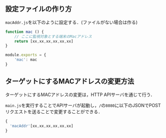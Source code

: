 ## 設定ファイルの作り方
`macAddr.js`を以下のように設定する．(ファイルがない場合は作る)

```js
function mac () {
    // ここに監視対象とする端末のMacアドレス
    return [xx,xx,xx,xx,xx,xx]
}

module.exports = {
    'mac': mac
} 
```

## ターゲットにするMACアドレスの変更方法
ターゲットにするMACアドレスの変更は，HTTP APIサーバを通じて行う．

`main.js`を実行することでAPIサーバが起動し，`/`の`8080`に以下のJSONでPOSTリクエストを送ることで変更することができる．

```js
{
  'macAddr'[xx,xx,xx,xx,xx,xx]
}
```
